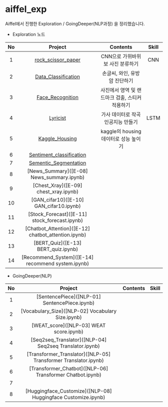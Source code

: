 # aiffel_exp
Aiffel에서 진행한 Exploration / GoingDeeper(NLP과정) 을 정리했습니다.
- Exploration 노드

|No|Project|Contents|Skill|
|:---:|:-------:|:-------:|:-----:|
|1|[rock_scissor_paper](exploration_01_rock_scissor_paper.ipynb)|CNN으로 가위바위보 사진 분류하기|CNN|
|2|[Data_Classification]([E-02]Data_Classification.ipynb)|손글씨, 와인, 유방암 진단하기| |
|3|[Face_Recognition]([E-03]Face_Recognition.ipynb)|사진에서 영역 및 랜드마크 검출, 스티커 적용하기| |
|4|[Lyricist]([E-04]Lyricist.ipynb)|가사 데이터로 작곡 인공지능 만들기|LSTM|
|5|[Kaggle_Housing]([E-05]kaggle_housing.ipynb)|kaggle의 housing 데이터로 성능 높이기| |
|6|[Sentiment_classification]([E-06]Sentiment_classification.ipynb)| | |
|7|[Sementic_Segmentation]([E-07]_semantic_segmentation.ipynb)| | |
|8|[News_Summary]([E-08] News_summary.ipynb)| | |
|9|[Chest_Xray]([E-09] chest_xray.ipynb)| | |
|10|[GAN_cifar10]([E-10] GAN_cifar10.ipynb)| | |
|11|[Stock_Forecast]([E-11] stock_forecast.ipynb)| | |
|12|[Chatbot_Attention]([E-12] chatbot_attention.ipynb)| | |
|13|[BERT_Quiz]([E-13] BERT_quiz.ipynb)| | |
|14|[Recommend_System]([E-14] recommend system.ipynb)| | |

- GoingDeeper(NLP)

|No|Project|Contents|Skill|
|:---:|:-------:|:-------:|:-----:|
|1|[SentencePiece]([NLP-01] SentencePiece.ipynb)| | |
|2|[Vocabulary_Size]([NLP-02] Vocabulary Size.ipynb)| | |
|3|[WEAT_score]([NLP-03] WEAT score.ipynb)| | |
|4|[Seq2seq_Translator]([NLP-04] Seq2seq Translator.ipynb)| | |
|5|[Transformer_Translator]([NLP-05] Transformer Translator.ipynb)| | |
|6|[Transformer_Chatbot]([NLP-06] Transformer Chatbot.ipynb)| | |
|7|[]()| | |
|8|[Huggingface_Customize]([NLP-08] Huggingface Customize.ipynb)| | |
